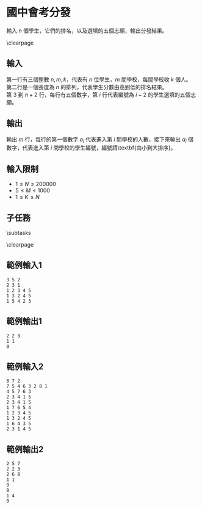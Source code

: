 # 國中會考分發

輸入 $n$ 個學生，它們的排名，以及選填的五個志願，輸出分發結果。  

\clearpage

## 輸入
第一行有三個整數 $n, m, k$，代表有 $n$ 位學生，$m$ 間學校，每間學校收 $k$ 個人。  
第二行是一個長度為 $n$ 的排列，代表學生分數由高到低的排名結果。  
第 $3$ 到 $n+2$ 行，每行有五個數字，第 $i$ 行代表編號為 $i-2$ 的學生選填的五個志願。  

## 輸出
輸出 $m$ 行，每行的第一個數字 $a_i$ 代表進入第 $i$ 間學校的人數，接下來輸出 $a_i$ 個數字，代表進入第 $i$ 間學校的學生編號，編號請\textbf{由小到大排序}。  

## 輸入限制
 - $1 \leq N \leq 200000$
 - $5 \leq M \leq 1000$
 - $1 \leq K \leq N$

## 子任務
\subtasks

\clearpage

## 範例輸入1
```
3 5 2
2 3 1
1 2 3 4 5
1 3 2 4 5
1 5 4 2 3
```

## 範例輸出1
```
2 2 3
1 1
0
```

## 範例輸入2
```
8 7 2
7 5 4 6 3 2 8 1
4 5 7 6 3
2 3 4 1 5
2 3 4 1 5
1 7 6 5 4
1 2 3 4 5
1 3 2 4 5
1 6 4 3 5
2 3 1 4 5
```

## 範例輸出2
```
2 5 7
2 2 3
2 6 8
1 1
0
0
1 4
0
```
